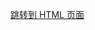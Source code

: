 [跳转到 HTML 页面](./search.html)


<ClientOnly>
    <ClientOnlyComponent></ClientOnlyComponent>
</ClientOnly>
